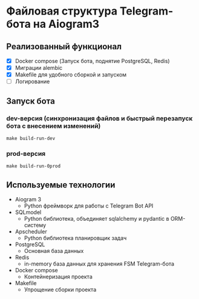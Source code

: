 # Файловая структура Telegram-бота на Aiogram3

## Реализованный функционал
- [x] Docker compose (Запуск бота, поднятие PostgreSQL, Redis)
- [x] Миграции alembic
- [x] Makefile для удобного сборкой и запуском
- [ ] Логирование

## Запуск бота
### dev-версия (синхронизация файлов и быстрый перезапуск бота с внесением изменений)
```
make build-run-dev
```
### prod-версия
```
make build-run-0prod
```

## Используемые технологии
* Aiogram 3
  - Python фреймворк для работы с Telegram Bot API
* SQLmodel
  - Python библиотека, объединяет sqlalchemy и pydantic в ORM-систему
* Apscheduler
  - Python библиотека планировщик задач
* PostgreSQL
  - Основная база данных
* Redis
  - in-memory база данных для хранения FSM Telegram-бота
* Docker compose
  - Контейнеризация проекта
* Makefile
  - Упрощение сборки проекта

